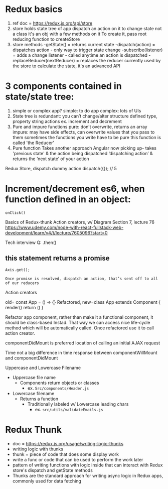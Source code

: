 # Redux basics

1. ref doc = https://redux.js.org/api/store
2. store
   holds state tree of app
   dispatch an action on it to change state
   not a class
   it's an obj with a few methods on it
   To create it, pass root reducing function to createStore
3. store methods
   -getState() = returns current state
   -dispatch(action) = dispatches action - only way to trigger state change
   -subscribe(listener) = adds a change listener - called anytime an action is dispatched
   -replaceReducer(nextReducer) = replaces the reducer currently used by the store to
   calculate the state, it's an advanced API

# 3 components contained in state/state tree:

1. simple or complex app?
   simple: to do app
   complex: lots of UIs
2. State tree is redundant: you can’t change/alter
   structure defined type, property string
   actions ex. increment and decrement
3. Pure and impure functions
   pure: don’t overwrite, returns an array
   impure: may have side effects, can overwrite values that you pass to them
   sometimes the functions you write have to be pure
   this function is called 'the Reducer'
4. Pure function
   Takes another approach
   Angular now picking up- takes 'previous state' & the action being dispatched
   ‘dispatching action’ & returns the ‘next state’ of your action

Redux Store, dispatch dummy action
dispatch({}); // 5

# Increment/decrement es6, when function defined in an object:

`onClick()`

Basics of Redux-thunk
Action creators, w/ Diagram
Section 7, lecture 76
https://www.udemy.com/node-with-react-fullstack-web-development/learn/v4/t/lecture/7605096?start=0

Tech interview Q:
.then()

## this statement returns a promise

    Axis.get();

    Once promise is resolved, dispatch an action, that’s sent off to all of our reducers

Action creators

old= const App = () => {}
Refactored, new=class App extends Component { render() return () }

Refactor app component, rather than make it a functional component, it should be class-based
Instad. That way we can access nice life-cycle method which will be automatically called. Once refactored use it to call action creator.

componentDidMount is preferred location of calling an initial AJAX request

Time not a big difference in time response between componentWillMount and componentDidMount

Uppercase and Lowercase Filename

- Uppercase file name
  - Components return objects or classes
    - ex. `Src/components/Header.js`
- Lowercase filename
  - Returns a function
    - Traditionally labeled w/ Lowercase leading chars
      - ex. `src/utils/validateEmails.js`

# Redux Thunk

- doc = https://redux.js.org/usage/writing-logic-thunks
- writing logic with thunks
- thunk = piece of code that does some display work
- write a func or code that can be used to perform the work later
- pattern of writing functions with logic inside that can interact
  with Redux store's dispatch and getState methods
- Thunks are the standard approach for writing async logic in Redux apps, commonly used for data fetching
